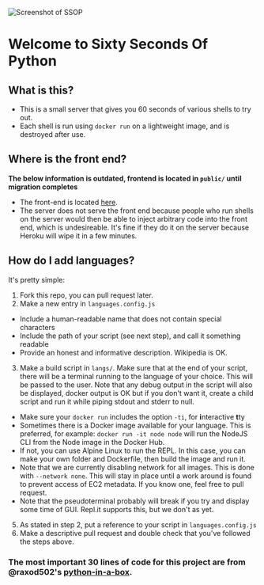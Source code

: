 ![Screenshot of SSOP](https://user-images.githubusercontent.com/28996247/122406053-e60b3a80-cfc3-11eb-935c-45426162cec9.png)

# Welcome to Sixty Seconds Of Python

## What is this?
- This is a small server that gives you 60 seconds of various shells to try out.
- Each shell is run using `docker run` on a lightweight image, and is destroyed after use.

## Where is the front end?
**The below information is outdated, frontend is located in `public/` until migration completes**
- The front-end is located [here](https://github.com/shaunakg/sixty-seconds-of-python-frontend).
- The server does not serve the front end because people who run shells on the server would then be able to inject arbitrary code into the front end, which is undesireable. It's fine if they do it on the server because Heroku will wipe it in a few minutes.

## How do I add languages?
It's pretty simple:
1. Fork this repo, you can pull request later.
2. Make a new entry in `languages.config.js`
  - Include a human-readable name that does not contain special characters
  - Include the path of your script (see next step), and call it something readable
  - Provide an honest and informative description. Wikipedia is OK.
3. Make a build script in `langs/`. Make sure that at the end of your script, there will be a terminal running to the language of your choice. This will be passed to the user. Note that any debug output in the script will also be displayed, docker output is OK but if you don't want it, create a child script and run it while piping stdout and stderr to null.
  - Make sure your `docker run` includes the option `-ti`, for **i**nteractive **t**ty
  - Sometimes there is a Docker image available for your language. This is preferred, for example: `docker run -it node node` will run the NodeJS CLI from the Node image in the Docker Hub.
  - If not, you can use Alpine Linux to run the REPL. In this case, you can make your own folder and Dockerfile, then build the image and run it.
  - Note that we are currently disabling network for all images. This is done with `--network none`. This will stay in place until a work around is found to prevent access of EC2 metadata. If you know one, feel free to pull request.
  - Note that the pseudoterminal probably will break if you try and display some time of GUI. Repl.it supports this, but we don't as yet.
5. As stated in step 2, put a reference to your script in `languages.config.js`
6. Make a descriptive pull request and double check that you've followed the steps above.

### The most important 30 lines of code for this project are from @raxod502's [python-in-a-box](https://github.com/raxod502/python-in-a-box).
